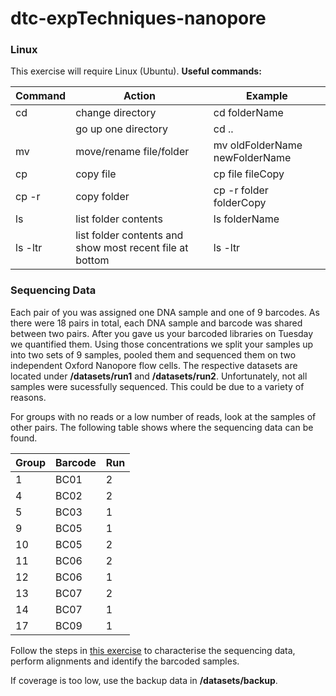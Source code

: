 # dtc-expTechniques-nanopore


### Linux
This exercise will require Linux (Ubuntu). 
**Useful commands:**

|Command|Action|Example|
|---|---|---|
|cd|change directory|cd folderName|
||go up one directory|cd ..|
|mv|move/rename file/folder|mv oldFolderName newFolderName|
|cp|copy file|cp file fileCopy|
|cp -r|copy folder|cp -r folder folderCopy|
|ls|list folder contents|ls folderName|
|ls -ltr|list folder contents and show most recent file at bottom|ls -ltr|


### Sequencing Data
Each pair of you was assigned one DNA sample and one of 9 barcodes. As there were 18 pairs in total, each DNA sample and barcode was shared between two pairs. After you gave us your barcoded libraries on Tuesday we quantified them. Using those concentrations we split your samples up into two sets of 9 samples, pooled them and sequenced them on two independent Oxford Nanopore flow cells. The respective datasets are located under **/datasets/run1** and **/datasets/run2**. Unfortunately, not all samples were sucessfully sequenced. This could be due to a variety of reasons.

For groups with no reads or a low number of reads, look at the samples of other pairs. The following table shows where the sequencing data can be found.

|Group|Barcode|Run|
|---|---|---|
|1|BC01|2|
|4|BC02|2|
|5|BC03|1|
|9|BC05|1|
|10|BC05|2|
|11|BC06|2|
|12|BC06|1|
|13|BC07|2|
|14|BC07|1|
|17|BC09|1|

Follow the steps in [this exercise](https://github.com/demharters/dtc-expTechniques-nanopore/blob/master/exercise.md) to characterise the sequencing data, perform alignments and identify the barcoded samples.

If coverage is too low, use the backup data in **/datasets/backup**.

